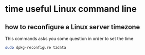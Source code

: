 # time useful Linux command line

## how to reconfigure a Linux server timezone 

This commands asks you some question in order to set the time

```bash
sudo dpkg-reconfigure tzdata
```
